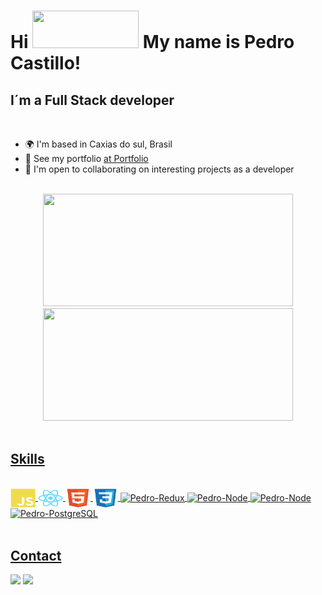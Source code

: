 <h1>Hi <img height="60em" width='170em' src="https://user-images.githubusercontent.com/18350557/176309783-0785949b-9127-417c-8b55-ab5a4333674e.gif" /> My name is Pedro Castillo!</h1> 
  <h2>I´m a Full Stack developer </h2>   <br />
<ul>
  <li>🌍 I'm based in Caxias do sul, Brasil</li>
  <li>💼 See my portfolio <a href="https://portfolio-mocha-omega-74.vercel.app/" target="_blank" >at Portfolio<a/></li>
  <li>🤝 I'm open to collaborating on interesting projects as a developer</li>
</ul>

<br />
<div align="center">
  <a href="https://www.linkedin.com/in/pedro-castillo-657a86222/">
  <img height="180em" width='400em' src="https://github-readme-stats.vercel.app/api?username=Pedro29v&show_icons=true&theme=tokyonight&include_all_commits=true&count_private=true"/>
  <img height="180em" width='400em' src="https://github-readme-stats.vercel.app/api/top-langs/?username=Pedro29v&layout=compact&langs_count=7&theme=tokyonight"/>
</div>
  
   <br/>
  
  <p><h2>Skills</h2></p>
  
  <div style="display: inline_block"><br>
    <img align="center" alt="Pedro-Js" height="30" width="40" src="https://raw.githubusercontent.com/devicons/devicon/master/icons/javascript/javascript-plain.svg">
    <img align="center" alt="Pedro-React" height="30" width="40" src="https://raw.githubusercontent.com/devicons/devicon/master/icons/react/react-original.svg">
    <img align="center" alt="Pedro-HTML" height="30" width="40" src="https://raw.githubusercontent.com/devicons/devicon/master/icons/html5/html5-original.svg">
    <img align="center" alt="Pedro-CSS" height="30" width="40" src="https://raw.githubusercontent.com/devicons/devicon/master/icons/css3/css3-original.svg"/>
    <img align="center" alt="Pedro-Redux" height="30" width="40" src="https://cdn.jsdelivr.net/gh/devicons/devicon/icons/redux/redux-original.svg" />
     <img align="center" alt="Pedro-Node" height="30" width="40" src="https://cdn.jsdelivr.net/gh/devicons/devicon/icons/nodejs/nodejs-original.svg" />
     <img align="center" alt="Pedro-Node" height="30" width="40" src="https://cdn.jsdelivr.net/gh/devicons/devicon/icons/express/express-original.svg" />
     <img align="center" alt="Pedro-PostgreSQL" height="30" width="40" src="https://cdn.jsdelivr.net/gh/devicons/devicon/icons/postgresql/postgresql-original-wordmark.svg" />
          
          
          
          
          
  </div>
  
  <br/>
  
   <p><h2>Contact</h2></p>
 
<div> 
  

  <a href = "mailto:pedrocastillo24.pc@gmail.com"><img src="https://img.shields.io/badge/-Gmail-%23333?style=for-the-badge&logo=gmail&logoColor=white" target="_blank"></a>
  <a href="https://www.linkedin.com/in/pedro-castillo-657a86222/" target="_blank"><img src="https://img.shields.io/badge/-LinkedIn-%230077B5?style=for-the-badge&logo=linkedin&logoColor=white" target="_blank"></a> 
  
</div>
